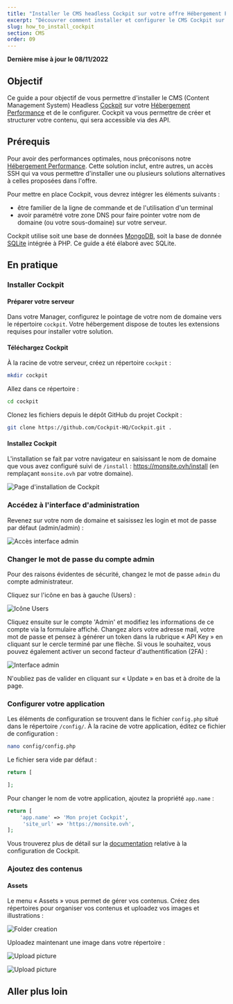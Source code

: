 ```yaml
---
title: "Installer le CMS headless Cockpit sur votre offre Hébergement Performance"
excerpt: "Découvrer comment installer et configurer le CMS Cockpit sur votre serveur en utilisant SSH"
slug: how_to_install_cockpit
section: CMS
order: 09
---
```


**Dernière mise à jour le 08/11/2022**

## Objectif

Ce guide a pour objectif de vous permettre d'installer le CMS (Content Management System) Headless [Cockpit](https://getcockpit.com/) sur votre [Hébergement Performance](https://www.ovhcloud.com/fr/web-hosting/performance-offer/) et de le configurer.
Cockpit va vous permettre de créer et structurer votre contenu, qui sera accessible via des API.

## Prérequis

Pour avoir des performances optimales, nous préconisons notre [Hébergement Performance](https://www.ovhcloud.com/fr/web-hosting/performance-offer/). Cette solution inclut, entre autres, un accès SSH qui va vous permettre d'installer une ou plusieurs solutions alternatives à celles proposées dans l'offre.

Pour mettre en place Cockpit, vous devrez intégrer les éléments suivants :
- être familier de la ligne de commande et de l'utilisation d'un terminal
- avoir paramétré votre zone DNS pour faire pointer votre nom de domaine (ou votre sous-domaine) sur votre serveur.

Cockpit utilise soit une base de données [MongoDB](https://www.mongodb.com/), soit la base de donnée [SQLite](https://www.sqlite.org/) intégrée à PHP.
Ce guide a été élaboré avec SQLite.

## En pratique

### Installer Cockpit

#### Préparer votre serveur

Dans votre Manager, configurez le pointage de votre nom de domaine vers le répertoire `cockpit`.
Votre hébergement dispose de toutes les extensions requises pour installer votre solution.

#### Téléchargez Cockpit

À la racine de votre serveur, créez un répertoire `cockpit` :

```sh
mkdir cockpit
```

Allez dans ce répertoire :

```sh
cd cockpit
```

Clonez les fichiers depuis le dépôt GitHub du projet Cockpit :

```sh
git clone https://github.com/Cockpit-HQ/Cockpit.git .
```

#### Installez Cockpit

L'installation se fait par votre navigateur en saisissant le nom de domaine que vous avez configuré suivi de `/install` : https://monsite.ovh/install (en remplaçant `monsite.ovh` par votre domaine).

![Page d'installation de Cockpit](images/how_to_install_cockpit%5B1%5D.png)

### Accédez à l'interface d'administration

Revenez sur votre nom de domaine et saisissez les login et mot de passe par défaut (admin/admin) :

![Accès interface admin](images/how_to_install_cockpit%5B2%5D.png)

### Changer le mot de passe du compte admin

Pour des raisons évidentes de sécurité, changez le mot de passe `admin` du compte administrateur.

Cliquez sur l'icône en bas à gauche (Users) :

![Icône Users](images/how_to_install_cockpit%5B3%5D.png)

Cliquez ensuite sur le compte 'Admin' et modifiez les informations de ce compte via la formulaire affiché. Changez alors votre adresse mail, votre mot de passe et pensez à générer un token dans la rubrique « API Key » en cliquant sur le cercle terminé par une flèche. Si vous le souhaitez, vous pouvez également activer un second facteur d'authentification (2FA) :

![Interface admin](images/how_to_install_cockpit%5B4%5D.png)

N'oubliez pas de valider en cliquant sur « Update » en bas et à droite de la page.

### Configurer votre application

Les éléments de configuration se trouvent dans le fichier `config.php` situé dans le répertoire `/config/`.
À la racine de votre application, éditez ce fichier de configuration :

```sh
nano config/config.php
```

Le fichier sera vide par défaut :

```php
return [

];
```

Pour changer le nom de votre application, ajoutez la propriété `app.name` : 

```php
return [
    'app.name' => 'Mon projet Cockpit',
     'site_url' => 'https://monsite.ovh',
];
```

Vous trouverez plus de détail sur la [documentation](https://getcockpit.com/documentation/core/quickstart/configuration) relative à la configuration de Cockpit.

### Ajoutez des contenus

#### Assets

Le menu « Assets » vous permet de gérer vos contenus. Créez des répertoires pour organiser vos contenus et uploadez vos images et illustrations :

![Folder creation](images/how_to_install_cockpit%5B5%5D.png)

Uploadez maintenant une image dans votre répertoire :

![Upload picture](images/how_to_install_cockpit%5B6%5D.png)

![Upload picture](images/how_to_install_cockpit%5B7%5D.png)

## Aller plus loin
